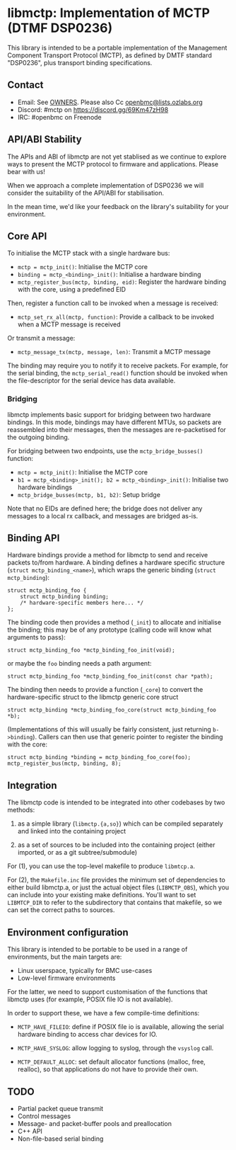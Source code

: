 libmctp: Implementation of MCTP (DTMF DSP0236)
==============================================

This library is intended to be a portable implementation of the Management
Component Transport Protocol (MCTP), as defined by DMTF standard "DSP0236",
plus transport binding specifications.

Contact
-------

* Email: See [OWNERS](OWNERS). Please also Cc openbmc@lists.ozlabs.org
* Discord: #mctp on https://discord.gg/69Km47zH98
* IRC: #openbmc on Freenode

API/ABI Stability
-----------------

The APIs and ABI of libmctp are not yet stablised as we continue to explore
ways to present the MCTP protocol to firmware and applications. Please bear
with us!

When we approach a complete implementation of DSP0236 we will consider the
suitability of the API/ABI for stabilisation.

In the mean time, we'd like your feedback on the library's suitability for your
environment.

Core API
--------

To initialise the MCTP stack with a single hardware bus:

 * `mctp = mctp_init()`: Initialise the MCTP core
 * `binding = mctp_<binding>_init()`: Initialise a hardware binding
 * `mctp_register_bus(mctp, binding, eid)`: Register the hardware binding with
   the core, using a predefined EID

Then, register a function call to be invoked when a message is received:

 * `mctp_set_rx_all(mctp, function)`: Provide a callback to be invoked when a
   MCTP message is received

Or transmit a message:

 * `mctp_message_tx(mctp, message, len)`: Transmit a MCTP message

The binding may require you to notify it to receive packets. For example,
for the serial binding, the `mctp_serial_read()` function should be invoked
when the file-descriptor for the serial device has data available.

### Bridging

libmctp implements basic support for bridging between two hardware bindings.
In this mode, bindings may have different MTUs, so packets are reassembled into
their messages, then the messages are re-packetised for the outgoing binding.

For bridging between two endpoints, use the `mctp_bridge_busses()` function:

 * `mctp = mctp_init()`: Initialise the MCTP core
 * `b1 = mctp_<binding>_init(); b2 = mctp_<binding>_init()`: Initialise two hardware bindings
 * `mctp_bridge_busses(mctp, b1, b2)`: Setup bridge

Note that no EIDs are defined here; the bridge does not deliver any messages
to a local rx callback, and messages are bridged as-is.

Binding API
-----------

Hardware bindings provide a method for libmctp to send and receive packets
to/from hardware. A binding defines a hardware specific structure (`struct
mctp_binding_<name>`), which wraps the generic binding (`struct mctp_binding`):

    struct mctp_binding_foo {
	    struct mctp_binding binding;
	    /* hardware-specific members here... */
    };

The binding code then provides a method (`_init`) to allocate and initialise
the binding; this may be of any prototype (calling code will know what
arguments to pass):

    struct mctp_binding_foo *mctp_binding_foo_init(void);

or maybe the `foo` binding needs a path argument:

    struct mctp_binding_foo *mctp_binding_foo_init(const char *path);

The binding then needs to provide a function (`_core`) to convert the
hardware-specific struct to the libmctp generic core struct

    struct mctp_binding *mctp_binding_foo_core(struct mctp_binding_foo *b);

(Implementations of this will usually be fairly consistent, just returning
`b->binding`). Callers can then use that generic pointer to register the
binding with the core:

    struct mctp_binding *binding = mctp_binding_foo_core(foo);
    mctp_register_bus(mctp, binding, 8);


Integration
-----------

The libmctp code is intended to be integrated into other codebases by two
methods:

 1. as a simple library (`libmctp.{a,so}`) which can be compiled separately
    and linked into the containing project

 2. as a set of sources to be included into the containing project (either
    imported, or as a git subtree/submodule)

For (1), you can use the top-level makefile to produce `libmtcp.a`.

For (2), the `Makefile.inc` file provides the minimum set of dependencies to
either build libmctp.a, or just the actual object files (`LIBMCTP_OBS`), which
you can include into your existing make definitions.  You'll want to set
`LIBMTCP_DIR` to refer to the subdirectory that contains that makefile, so we
can set the correct paths to sources.


Environment configuration
-------------------------

This library is intended to be portable to be used in a range of environments,
but the main targets are:

  - Linux userspace, typically for BMC use-cases
  - Low-level firmware environments

For the latter, we need to support customisation of the functions that libmctp
uses (for example, POSIX file IO is not available).

In order to support these, we have a few compile-time definitions:

 - `MCTP_HAVE_FILEIO`: define if POSIX file io is available, allowing the
   serial hardware binding to access char devices for IO.

 - `MCTP_HAVE_SYSLOG`: allow logging to syslog, through the `vsyslog`
   call.

 - `MCTP_DEFAULT_ALLOC`: set default allocator functions (malloc, free,
   realloc), so that applications do not have to provide their own.

TODO
----

 - Partial packet queue transmit
 - Control messages
 - Message- and packet-buffer pools and preallocation
 - C++ API
 - Non-file-based serial binding
